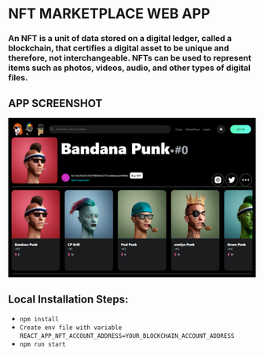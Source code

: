 # NFT MARKETPLACE WEB APP
### An NFT is a unit of data stored on a digital ledger, called a blockchain, that certifies a digital asset to be unique and therefore, not interchangeable. NFTs can be used to represent items such as photos, videos, audio, and other types of digital files.

## APP SCREENSHOT
![App Front Page](thumb.png)

## Local Installation Steps: 

- `npm install`
- `Create env file with variable REACT_APP_NFT_ACCOUNT_ADDRESS=YOUR_BLOCKCHAIN_ACCOUNT_ADDRESS`
- `npm run start`
